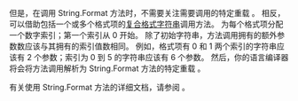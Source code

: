 
但是，在调用 String.Format 方法时，不需要关注需要调用的特定重载  。 相反，可以借助包括一个或多个格式项的[复合格式字符串](/dotnet/standard/base-types/composite-formatting)调用方法。 为每个格式项分配一个数字索引；第一个索引从 0 开始。 除了初始字符串，方法调用拥有的额外参数数应该与其拥有的索引值数相同。 例如，格式项有 0 和 1 两个索引的字符串应该有 2 个参数；索引为 0 到 5 的字符串应该有 6 个参数。 然后，你的语言编译器将会将方法调用解析为 String.Format 方法的特定重载  。   
 
有关使用 String.Format 方法的详细文档，请参阅  。    
